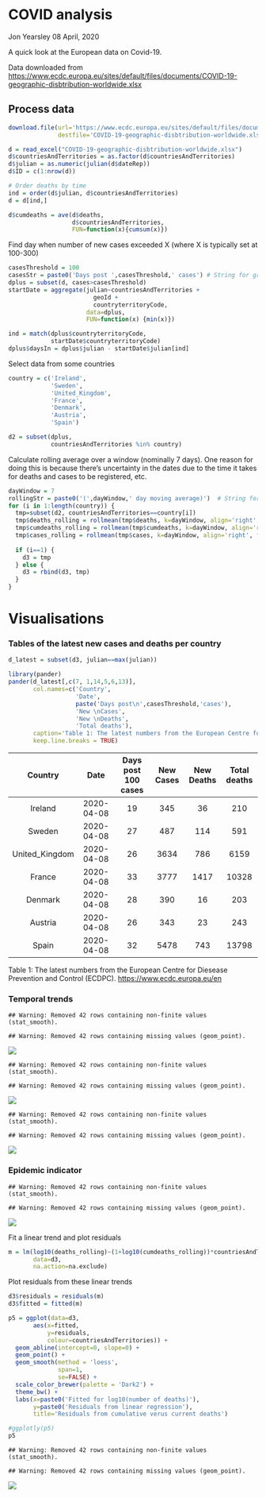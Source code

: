 COVID analysis
================
Jon Yearsley
08 April, 2020

A quick look at the European data on Covid-19.

Data downloaded from
<https://www.ecdc.europa.eu/sites/default/files/documents/COVID-19-geographic-disbtribution-worldwide.xlsx>

## Process data

``` r
download.file(url='https://www.ecdc.europa.eu/sites/default/files/documents/COVID-19-geographic-disbtribution-worldwide.xlsx',
              destfile='COVID-19-geographic-disbtribution-worldwide.xlsx')

d = read_excel("COVID-19-geographic-disbtribution-worldwide.xlsx")
d$countriesAndTerritories = as.factor(d$countriesAndTerritories)
d$julian = as.numeric(julian(d$dateRep))
d$ID = c(1:nrow(d))

# Order deaths by time
ind = order(d$julian, d$countriesAndTerritories) 
d = d[ind,]

d$cumdeaths = ave(d$deaths, 
                  d$countriesAndTerritories, 
                  FUN=function(x){cumsum(x)})
```

Find day when number of new cases exceeded X (where X is typically set
at 100-300)

``` r
casesThreshold = 100
casesStr = paste0('Days post ',casesThreshold,' cases') # String for graph labels
dplus = subset(d, cases>casesThreshold)
startDate = aggregate(julian~countriesAndTerritories + 
                        geoId + 
                        countryterritoryCode, 
                      data=dplus, 
                      FUN=function(x) {min(x)})

ind = match(dplus$countryterritoryCode,
            startDate$countryterritoryCode)
dplus$daysIn = dplus$julian - startDate$julian[ind]
```

Select data from some countries

``` r
country = c('Ireland',
            'Sweden',
            'United_Kingdom',
            'France',
            'Denmark',
            'Austria',
            'Spain')

d2 = subset(dplus, 
            countriesAndTerritories %in% country)
```

Calculate rolling average over a window (nominally 7 days). One reason
for doing this is because there’s uncertainty in the dates due to the
time it takes for deaths and cases to be registered, etc.

``` r
dayWindow = 7
rollingStr = paste0('(',dayWindow,' day moving average)')  # String for graph labels
for (i in 1:length(country)) {
  tmp=subset(d2, countriesAndTerritories==country[i])
  tmp$deaths_rolling = rollmean(tmp$deaths, k=dayWindow, align='right', fill=NA)
  tmp$cumdeaths_rolling = rollmean(tmp$cumdeaths, k=dayWindow, align='right', fill=NA)
  tmp$cases_rolling = rollmean(tmp$cases, k=dayWindow, align='right', fill=NA)
  
  if (i==1) {
    d3 = tmp
  } else {
    d3 = rbind(d3, tmp)
  }
}
```

# Visualisations

### Tables of the latest new cases and deaths per country

``` r
d_latest = subset(d3, julian==max(julian))

library(pander)
pander(d_latest[,c(7, 1,14,5,6,13)],
       col.names=c('Country',
                   'Date',
                   paste('Days post\n',casesThreshold,'cases'),
                   'New \nCases',
                   'New \nDeaths',
                   'Total deaths'),
       caption='Table 1: The latest numbers from the European Centre for Diesease Prevention and Control (ECDPC). https://www.ecdc.europa.eu/en',
       keep.line.breaks = TRUE)
```

|     Country     |    Date    | Days post 100 cases | New Cases | New Deaths | Total deaths |
| :-------------: | :--------: | :-----------------: | :-------: | :--------: | :----------: |
|     Ireland     | 2020-04-08 |         19          |    345    |     36     |     210      |
|     Sweden      | 2020-04-08 |         27          |    487    |    114     |     591      |
| United\_Kingdom | 2020-04-08 |         26          |   3634    |    786     |     6159     |
|     France      | 2020-04-08 |         33          |   3777    |    1417    |    10328     |
|     Denmark     | 2020-04-08 |         28          |    390    |     16     |     203      |
|     Austria     | 2020-04-08 |         26          |    343    |     23     |     243      |
|      Spain      | 2020-04-08 |         32          |   5478    |    743     |    13798     |

Table 1: The latest numbers from the European Centre for Diesease
Prevention and Control (ECDPC). <https://www.ecdc.europa.eu/en>

### Temporal trends

    ## Warning: Removed 42 rows containing non-finite values (stat_smooth).

    ## Warning: Removed 42 rows containing missing values (geom_point).

![](README_files/figure-gfm/unnamed-chunk-6-1.png)<!-- -->

    ## Warning: Removed 42 rows containing non-finite values (stat_smooth).

    ## Warning: Removed 42 rows containing missing values (geom_point).

![](README_files/figure-gfm/unnamed-chunk-7-1.png)<!-- -->

    ## Warning: Removed 42 rows containing non-finite values (stat_smooth).

    ## Warning: Removed 42 rows containing missing values (geom_point).

![](README_files/figure-gfm/unnamed-chunk-8-1.png)<!-- -->

### Epidemic indicator

    ## Warning: Removed 42 rows containing non-finite values (stat_smooth).

    ## Warning: Removed 42 rows containing missing values (geom_point).

![](README_files/figure-gfm/unnamed-chunk-9-1.png)<!-- -->

Fit a linear trend and plot residuals

``` r
m = lm(log10(deaths_rolling)~(1+log10(cumdeaths_rolling))*countriesAndTerritories, 
       data=d3, 
       na.action=na.exclude)
```

Plot residuals from these linear trends

``` r
d3$residuals = residuals(m)
d3$fitted = fitted(m)

p5 = ggplot(data=d3,
       aes(x=fitted, 
           y=residuals, 
           colour=countriesAndTerritories)) +
  geom_abline(intercept=0, slope=0) +
  geom_point() + 
  geom_smooth(method = 'loess', 
              span=1,
              se=FALSE) +
  scale_color_brewer(palette = 'Dark2') +
  theme_bw() + 
  labs(x=paste0('Fitted for log10(number of deaths)'),
       y=paste0('Residuals from linear regression'),
       title='Residuals from cumulative verus current deaths')

#ggplotly(p5)
p5
```

    ## Warning: Removed 42 rows containing non-finite values (stat_smooth).

    ## Warning: Removed 42 rows containing missing values (geom_point).

![](README_files/figure-gfm/unnamed-chunk-11-1.png)<!-- -->
